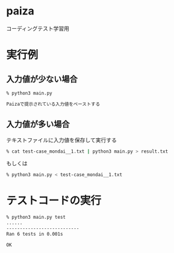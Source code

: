 # paiza

コーディングテスト学習用


# 実行例

## 入力値が少ない場合
```bash
% python3 main.py

Paizaで提示されている入力値をペーストする
```

## 入力値が多い場合

テキストファイルに入力値を保存して実行する
```bash
% cat test-case_mondai__1.txt | python3 main.py > result.txt
```
もしくは
```bash
% python3 main.py < test-case_mondai__1.txt
```

# テストコードの実行
```bash
% python3 main.py test
......
---------------------------
Ran 6 tests in 0.001s

OK
```
